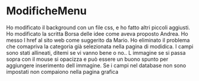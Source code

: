 # ModificheMenu
Ho modificato il background con un file css, e ho fatto altri piccoli aggiusti.
Ho modificato la scritta Borsa delle idee come aveva proposto Andrea.
Ho messo l href al sito web come suggerito da Mario.
Ho eliminato il problema che comapriva la categoria già selezionata nella pagina di modidica.
I campi sono stati allineati, ditemi se vi vanno bene o no..
L immagine se si passa sopra con il mouse si opacizza e può essere un buono spunto per aggiungere  inserimento dell immagine.
Se i campi nel database non sono impostati non compaiono nella pagina grafica

